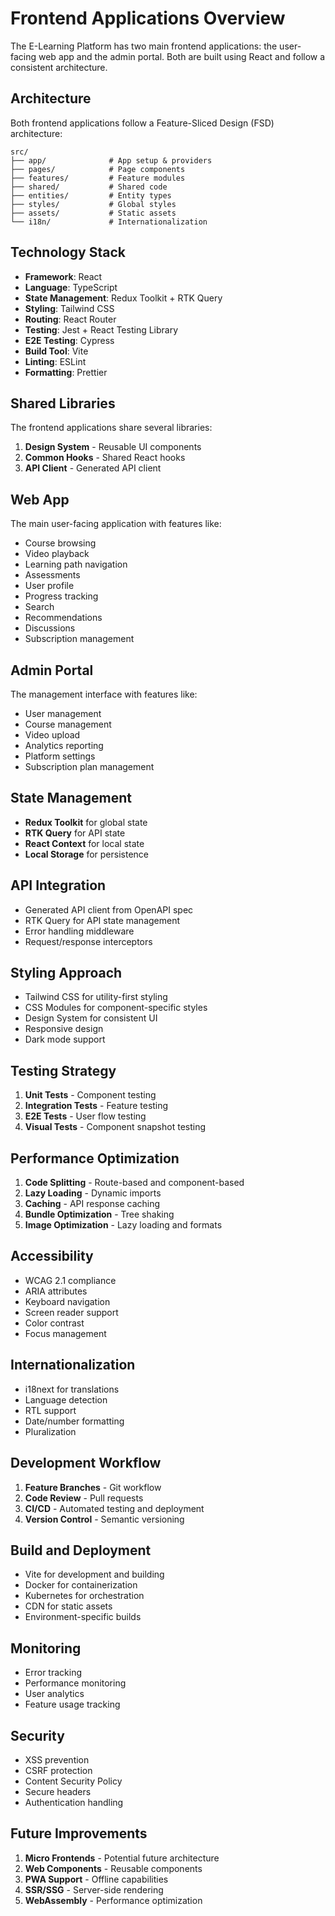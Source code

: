 # Frontend Applications Overview

The E-Learning Platform has two main frontend applications: the user-facing web app and the admin portal. Both are built using React and follow a consistent architecture.

## Architecture

Both frontend applications follow a Feature-Sliced Design (FSD) architecture:

```
src/
├── app/              # App setup & providers
├── pages/            # Page components
├── features/         # Feature modules
├── shared/           # Shared code
├── entities/         # Entity types
├── styles/           # Global styles
├── assets/           # Static assets
└── i18n/             # Internationalization
```

## Technology Stack

- **Framework**: React
- **Language**: TypeScript
- **State Management**: Redux Toolkit + RTK Query
- **Styling**: Tailwind CSS
- **Routing**: React Router
- **Testing**: Jest + React Testing Library
- **E2E Testing**: Cypress
- **Build Tool**: Vite
- **Linting**: ESLint
- **Formatting**: Prettier

## Shared Libraries

The frontend applications share several libraries:

1. **Design System** - Reusable UI components
2. **Common Hooks** - Shared React hooks
3. **API Client** - Generated API client

## Web App

The main user-facing application with features like:

- Course browsing
- Video playback
- Learning path navigation
- Assessments
- User profile
- Progress tracking
- Search
- Recommendations
- Discussions
- Subscription management

## Admin Portal

The management interface with features like:

- User management
- Course management
- Video upload
- Analytics reporting
- Platform settings
- Subscription plan management

## State Management

- **Redux Toolkit** for global state
- **RTK Query** for API state
- **React Context** for local state
- **Local Storage** for persistence

## API Integration

- Generated API client from OpenAPI spec
- RTK Query for API state management
- Error handling middleware
- Request/response interceptors

## Styling Approach

- Tailwind CSS for utility-first styling
- CSS Modules for component-specific styles
- Design System for consistent UI
- Responsive design
- Dark mode support

## Testing Strategy

1. **Unit Tests** - Component testing
2. **Integration Tests** - Feature testing
3. **E2E Tests** - User flow testing
4. **Visual Tests** - Component snapshot testing

## Performance Optimization

1. **Code Splitting** - Route-based and component-based
2. **Lazy Loading** - Dynamic imports
3. **Caching** - API response caching
4. **Bundle Optimization** - Tree shaking
5. **Image Optimization** - Lazy loading and formats

## Accessibility

- WCAG 2.1 compliance
- ARIA attributes
- Keyboard navigation
- Screen reader support
- Color contrast
- Focus management

## Internationalization

- i18next for translations
- Language detection
- RTL support
- Date/number formatting
- Pluralization

## Development Workflow

1. **Feature Branches** - Git workflow
2. **Code Review** - Pull requests
3. **CI/CD** - Automated testing and deployment
4. **Version Control** - Semantic versioning

## Build and Deployment

- Vite for development and building
- Docker for containerization
- Kubernetes for orchestration
- CDN for static assets
- Environment-specific builds

## Monitoring

- Error tracking
- Performance monitoring
- User analytics
- Feature usage tracking

## Security

- XSS prevention
- CSRF protection
- Content Security Policy
- Secure headers
- Authentication handling

## Future Improvements

1. **Micro Frontends** - Potential future architecture
2. **Web Components** - Reusable components
3. **PWA Support** - Offline capabilities
4. **SSR/SSG** - Server-side rendering
5. **WebAssembly** - Performance optimization 